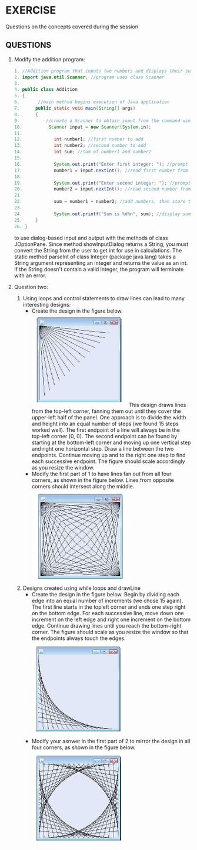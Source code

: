 # EXERCISE
Questions on the concepts covered during the session

## QUESTIONS
1. Modify the addition program:
    ```java
    1. //Addition program that inputs two numbers and displays their sum
    2. import java.util.Scanner; //program uses class Scanner
    3. 
    4. public class Addition
    5. {
    6.       //main method begins execution of Java application
    7.      public static void main(String[] args)
    8.      {
    9.          //create a Scanner to obtain input from the command window
    10.          Scanner input = new Scanner(System.in);
    11.
    12.            int number1; //first number to add
    13.            int number2; //second number to add
    14.            int sum; //sum of number1 and number2
    15.
    16.            System.out.print("Enter first integer: "); //prompt
    17.            number1 = input.nextInt(); //read first number from user
    18.
    19.            System.out.print("Enter second integer: "); //prompt
    20.            number2 = input.nextInt(); //read second number from user
    21.
    22.            sum = number1 + number2; //add numbers, then store total in sum
    23.
    24.            System.out.printf("Sum is %d%n", sum); //display sum
    25.     }
    26. }
    ```
    to use dialog-based input and output with the methods of class JOptionPane. Since method showInputDialog returns a String, you must convert the String from the user to get int for use in calculations. The static method parseInt of class Integer (package java.lang) takes a String argument representing an integer and returns the value as an int. If the String doesn't contain a valid integer, the program will terminate with an error.

2. Question two:
    1. Using loops and control statements to draw lines can lead to many interesting designs:
        - Create the design in the figure below.
        ![fanning](images/fanning.PNG)
        This design draws lines from the top-left corner, fanning them out until they cover the upper-left half of the panel. One approach is to divide the width and height into an equal number of steps (we found 
        15 steps worked well). The first endpoint of a line will always be in the top-left corner (0, 0). The second endpoint can be found by starting at the bottom-left corner and moving up one vertical step and right one horizontal step. Draw a line between the two endpoints. Continue moving up and to the right one step to find each successive endpoint. The figure should scale accordingly as you resize the window.
        - Modify the first part of 1 to have lines fan out from all four corners, as shown in the figure below. Lines from opposite corners should intersect along the middle.
        ![fanning1](images/fanning1.PNG)
    2. Designs created using while loops and drawLine
        - Create the design in the figure below. Begin by dividing each edge into an equal number of increments (we chose 15 again). The first line starts in the topleft corner and ends one step right on the bottom edge. For each successive line, move down one increment on the left edge and right one increment on the bottom edge. Continue drawing lines until you reach the bottom-right corner. The figure should scale as you resize the window so that the endpoints always touch the edges.
        ![design](images/design.PNG)
        - Modify your asnwer in the first part of 2 to mirror the design in all four corners, as shown in the figure below.
        ![design1](images/design1.PNG)